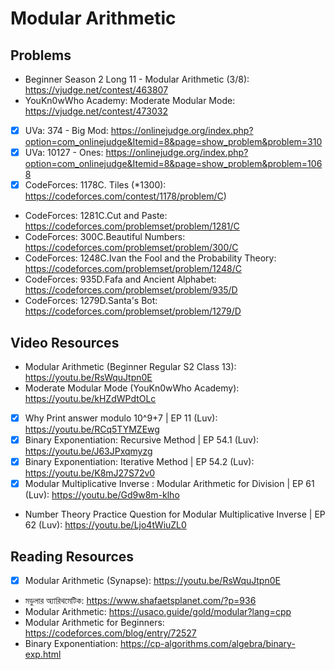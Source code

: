 # Modular Arithmetic

## Problems

- Beginner Season 2 Long 11 - Modular Arithmetic (3/8): https://vjudge.net/contest/463807
- YouKn0wWho Academy: Moderate Modular Mode: https://vjudge.net/contest/473032
- [x] UVa: 374 - Big Mod: https://onlinejudge.org/index.php?option=com_onlinejudge&Itemid=8&page=show_problem&problem=310
- [x] UVa: 10127 - Ones: https://onlinejudge.org/index.php?option=com_onlinejudge&Itemid=8&page=show_problem&problem=1068
- [x] CodeForces: 1178C. Tiles (\*1300): https://codeforces.com/contest/1178/problem/C)
- CodeForces: 1281C.Cut and Paste: https://codeforces.com/problemset/problem/1281/C
- CodeForces: 300C.Beautiful Numbers: https://codeforces.com/problemset/problem/300/C
- CodeForces: 1248C.Ivan the Fool and the Probability Theory: https://codeforces.com/problemset/problem/1248/C
- CodeForces: 935D.Fafa and Ancient Alphabet: https://codeforces.com/problemset/problem/935/D
- CodeForces: 1279D.Santa's Bot: https://codeforces.com/problemset/problem/1279/D

## Video Resources

- Modular Arithmetic (Beginner Regular S2 Class 13): https://youtu.be/RsWquJtpn0E
- Moderate Modular Mode (YouKn0wWho Academy): https://youtu.be/kHZdWPdtOLc
- [x] Why Print answer modulo 10^9+7 | EP 11 (Luv): https://youtu.be/RCq5TYMZEwg
- [x] Binary Exponentiation: Recursive Method | EP 54.1 (Luv): https://youtu.be/J63JPxqmyzg
- [x] Binary Exponentiation: Iterative Method | EP 54.2 (Luv): https://youtu.be/K8mJ27S72v0
- [x] Modular Multiplicative Inverse : Modular Arithmetic for Division | EP 61 (Luv): https://youtu.be/Gd9w8m-klho
- Number Theory Practice Question for Modular Multiplicative Inverse | EP 62 (Luv): https://youtu.be/Ljo4tWiuZL0

## Reading Resources

- [x] Modular Arithmetic (Synapse): https://youtu.be/RsWquJtpn0E
- মডুলার অ্যারিথমেটিক: https://www.shafaetsplanet.com/?p=936
- Modular Arithmetic: https://usaco.guide/gold/modular?lang=cpp
- Modular Arithmetic for Beginners: https://codeforces.com/blog/entry/72527
- Binary Exponentiation: https://cp-algorithms.com/algebra/binary-exp.html
